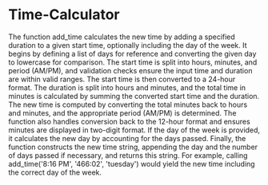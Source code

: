 # Time-Calculator
The function add_time calculates the new time by adding a specified duration to a given start time, optionally including the day of the week.
It begins by defining a list of days for reference and converting the given day to lowercase for comparison. The start time is split into hours, minutes, and period (AM/PM), and validation checks ensure the input time and duration are within valid ranges. The start time is then converted to a 24-hour format. The duration is split into hours and minutes, and the total time in minutes is calculated by summing the converted start time and the duration. The new time is computed by converting the total minutes back to hours and minutes, and the appropriate period (AM/PM) is determined. The function also handles conversion back to the 12-hour format and ensures minutes are displayed in two-digit format. If the day of the week is provided, it calculates the new day by accounting for the days passed. Finally, the function constructs the new time string, appending the day and the number of days passed if necessary, and returns this string. For example, calling add_time('8:16 PM', '466:02', 'tuesday') would yield the new time including the correct day of the week.
